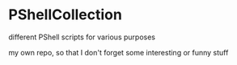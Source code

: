 # PShellCollection
different PShell scripts for various purposes

my own repo, so that I don't forget some interesting or funny stuff